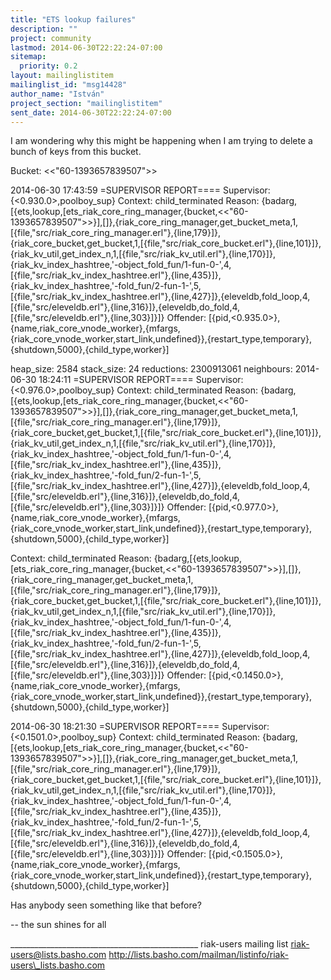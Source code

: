 ```yaml
---
title: "ETS lookup failures"
description: ""
project: community
lastmod: 2014-06-30T22:22:24-07:00
sitemap:
  priority: 0.2
layout: mailinglistitem
mailinglist_id: "msg14428"
author_name: "István"
project_section: "mailinglistitem"
sent_date: 2014-06-30T22:22:24-07:00
---
```



I am wondering why this might be happening when I am trying to delete
a bunch of keys from this bucket.

Bucket: <<"60-1393657839507">>

2014-06-30 17:43:59 =SUPERVISOR REPORT====
 Supervisor: {<0.930.0>,poolboy\_sup}
 Context: child\_terminated
 Reason:
{badarg,[{ets,lookup,[ets\_riak\_core\_ring\_manager,{bucket,<<"60-1393657839507">>}],[]},{riak\_core\_ring\_manager,get\_bucket\_meta,1,[{file,"src/riak\_core\_ring\_manager.erl"},{line,179}]},{riak\_core\_bucket,get\_bucket,1,[{file,"src/riak\_core\_bucket.erl"},{line,101}]},{riak\_kv\_util,get\_index\_n,1,[{file,"src/riak\_kv\_util.erl"},{line,170}]},{riak\_kv\_index\_hashtree,'-object\_fold\_fun/1-fun-0-',4,[{file,"src/riak\_kv\_index\_hashtree.erl"},{line,435}]},{riak\_kv\_index\_hashtree,'-fold\_fun/2-fun-1-',5,[{file,"src/riak\_kv\_index\_hashtree.erl"},{line,427}]},{eleveldb,fold\_loop,4,[{file,"src/eleveldb.erl"},{line,316}]},{eleveldb,do\_fold,4,[{file,"src/eleveldb.erl"},{line,303}]}]}
 Offender:
[{pid,<0.935.0>},{name,riak\_core\_vnode\_worker},{mfargs,{riak\_core\_vnode\_worker,start\_link,undefined}},{restart\_type,temporary},{shutdown,5000},{child\_type,worker}]

 heap\_size: 2584
 stack\_size: 24
 reductions: 2300913061
 neighbours:
2014-06-30 18:24:11 =SUPERVISOR REPORT====
 Supervisor: {<0.976.0>,poolboy\_sup}
 Context: child\_terminated
 Reason:
{badarg,[{ets,lookup,[ets\_riak\_core\_ring\_manager,{bucket,<<"60-1393657839507">>}],[]},{riak\_core\_ring\_manager,get\_bucket\_meta,1,[{file,"src/riak\_core\_ring\_manager.erl"},{line,179}]},{riak\_core\_bucket,get\_bucket,1,[{file,"src/riak\_core\_bucket.erl"},{line,101}]},{riak\_kv\_util,get\_index\_n,1,[{file,"src/riak\_kv\_util.erl"},{line,170}]},{riak\_kv\_index\_hashtree,'-object\_fold\_fun/1-fun-0-',4,[{file,"src/riak\_kv\_index\_hashtree.erl"},{line,435}]},{riak\_kv\_index\_hashtree,'-fold\_fun/2-fun-1-',5,[{file,"src/riak\_kv\_index\_hashtree.erl"},{line,427}]},{eleveldb,fold\_loop,4,[{file,"src/eleveldb.erl"},{line,316}]},{eleveldb,do\_fold,4,[{file,"src/eleveldb.erl"},{line,303}]}]}
 Offender:
[{pid,<0.977.0>},{name,riak\_core\_vnode\_worker},{mfargs,{riak\_core\_vnode\_worker,start\_link,undefined}},{restart\_type,temporary},{shutdown,5000},{child\_type,worker}]

 Context: child\_terminated
 Reason:
{badarg,[{ets,lookup,[ets\_riak\_core\_ring\_manager,{bucket,<<"60-1393657839507">>}],[]},{riak\_core\_ring\_manager,get\_bucket\_meta,1,[{file,"src/riak\_core\_ring\_manager.erl"},{line,179}]},{riak\_core\_bucket,get\_bucket,1,[{file,"src/riak\_core\_bucket.erl"},{line,101}]},{riak\_kv\_util,get\_index\_n,1,[{file,"src/riak\_kv\_util.erl"},{line,170}]},{riak\_kv\_index\_hashtree,'-object\_fold\_fun/1-fun-0-',4,[{file,"src/riak\_kv\_index\_hashtree.erl"},{line,435}]},{riak\_kv\_index\_hashtree,'-fold\_fun/2-fun-1-',5,[{file,"src/riak\_kv\_index\_hashtree.erl"},{line,427}]},{eleveldb,fold\_loop,4,[{file,"src/eleveldb.erl"},{line,316}]},{eleveldb,do\_fold,4,[{file,"src/eleveldb.erl"},{line,303}]}]}
 Offender:
[{pid,<0.1450.0>},{name,riak\_core\_vnode\_worker},{mfargs,{riak\_core\_vnode\_worker,start\_link,undefined}},{restart\_type,temporary},{shutdown,5000},{child\_type,worker}]

2014-06-30 18:21:30 =SUPERVISOR REPORT====
 Supervisor: {<0.1501.0>,poolboy\_sup}
 Context: child\_terminated
 Reason:
{badarg,[{ets,lookup,[ets\_riak\_core\_ring\_manager,{bucket,<<"60-1393657839507">>}],[]},{riak\_core\_ring\_manager,get\_bucket\_meta,1,[{file,"src/riak\_core\_ring\_manager.erl"},{line,179}]},{riak\_core\_bucket,get\_bucket,1,[{file,"src/riak\_core\_bucket.erl"},{line,101}]},{riak\_kv\_util,get\_index\_n,1,[{file,"src/riak\_kv\_util.erl"},{line,170}]},{riak\_kv\_index\_hashtree,'-object\_fold\_fun/1-fun-0-',4,[{file,"src/riak\_kv\_index\_hashtree.erl"},{line,435}]},{riak\_kv\_index\_hashtree,'-fold\_fun/2-fun-1-',5,[{file,"src/riak\_kv\_index\_hashtree.erl"},{line,427}]},{eleveldb,fold\_loop,4,[{file,"src/eleveldb.erl"},{line,316}]},{eleveldb,do\_fold,4,[{file,"src/eleveldb.erl"},{line,303}]}]}
 Offender:
[{pid,<0.1505.0>},{name,riak\_core\_vnode\_worker},{mfargs,{riak\_core\_vnode\_worker,start\_link,undefined}},{restart\_type,temporary},{shutdown,5000},{child\_type,worker}]

Has anybody seen something like that before?

-- 
the sun shines for all

\_\_\_\_\_\_\_\_\_\_\_\_\_\_\_\_\_\_\_\_\_\_\_\_\_\_\_\_\_\_\_\_\_\_\_\_\_\_\_\_\_\_\_\_\_\_\_
riak-users mailing list
riak-users@lists.basho.com
http://lists.basho.com/mailman/listinfo/riak-users\_lists.basho.com

